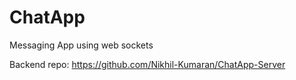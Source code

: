 # ChatApp

Messaging App using web sockets

Backend repo: https://github.com/Nikhil-Kumaran/ChatApp-Server
